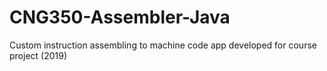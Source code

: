 # CNG350-Assembler-Java
Custom instruction assembling to machine code app developed for course project (2019)
